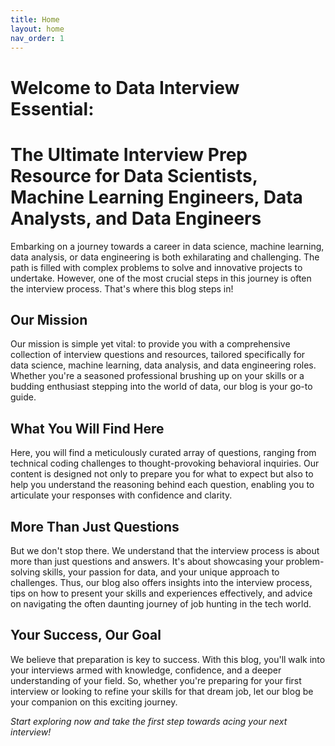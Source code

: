 ```yaml
---
title: Home
layout: home
nav_order: 1
---
```


# **Welcome to Data Interview Essential**: 
# The Ultimate Interview Prep Resource for **Data Scientists**, **Machine Learning Engineers**, **Data Analysts**, **and Data Engineers**

Embarking on a journey towards a career in data science, machine learning, data analysis, or data engineering is both exhilarating and challenging. The path is filled with complex problems to solve and innovative projects to undertake. However, one of the most crucial steps in this journey is often the interview process. That's where this blog steps in!

## Our Mission
Our mission is simple yet vital: to provide you with a comprehensive collection of interview questions and resources, tailored specifically for data science, machine learning, data analysis, and data engineering roles. Whether you're a seasoned professional brushing up on your skills or a budding enthusiast stepping into the world of data, our blog is your go-to guide.

## What You Will Find Here
Here, you will find a meticulously curated array of questions, ranging from technical coding challenges to thought-provoking behavioral inquiries. Our content is designed not only to prepare you for what to expect but also to help you understand the reasoning behind each question, enabling you to articulate your responses with confidence and clarity.

## More Than Just Questions
But we don't stop there. We understand that the interview process is about more than just questions and answers. It's about showcasing your problem-solving skills, your passion for data, and your unique approach to challenges. Thus, our blog also offers insights into the interview process, tips on how to present your skills and experiences effectively, and advice on navigating the often daunting journey of job hunting in the tech world.

## Your Success, Our Goal
We believe that preparation is key to success. With this blog, you'll walk into your interviews armed with knowledge, confidence, and a deeper understanding of your field. So, whether you're preparing for your first interview or looking to refine your skills for that dream job, let our blog be your companion on this exciting journey.

*Start exploring now and take the first step towards acing your next interview!*
